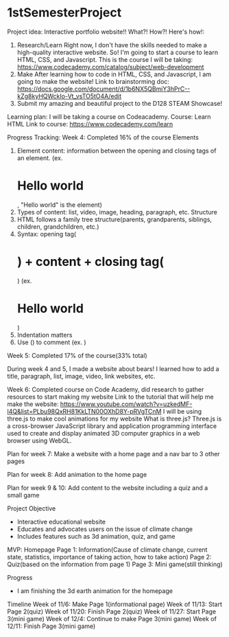 # 1stSemesterProject

Project idea: Interactive portfolio website!!
What?! How?! Here's how!:
1. Research/Learn
   Right now, I don't have the skills needed to make a high-quality interactive website.
   So! I'm going to start a course to learn HTML, CSS, and Javascript.
   This is the course I will be taking: https://www.codecademy.com/catalog/subject/web-development
2. Make
   After learning how to code in HTML, CSS, and Javascript, I am going to make the website!
   Link to brainstorming doc: https://docs.google.com/document/d/1b6NX5QBmiY3hPrC--kZg8kyHQWckIo-Vt_vsTO5tO4A/edit
3. Submit my amazing and beautiful project to the D128 STEAM Showcase!

Learning plan: I will be taking a course on Codeacademy.
Course: Learn HTML
Link to course: https://www.codecademy.com/learn

Progress Tracking:
Week 4: Completed 16% of the course
   Elements
   1. Element content: information between the opening and closing tags of an element. (ex. <h1>Hello world</h1>, "Hello world" is the element)
   2. Types of content: list, video, image, heading, paragraph, etc.
   Structure
   1. HTML follows a family tree structure(parents, grandparents, siblings, children, grandchildren, etc.)
   2. Syntax: opening tag(<h1>) + content + closing tag(</h1>) (ex. <h1>Hello world</h1>)
   3. Indentation matters
   4. Use (<!--) and (-->) to comment (ex. <!--hi-->)

Week 5: Completed 17% of the course(33% total)

During week 4 and 5, I made a website about bears! I learned how to add a title, paragraph, list, image, video, link websites, etc.


Week 6:
Completed course on Code Academy, did research to gather resources to start making my website
Link to the tutorial that will help me make the website: https://www.youtube.com/watch?v=uzkedMF-l4Q&list=PLbu98QxRH81KkLTN00OXhD8Y-pRVgTCnM
I will be using three.js to make cool animations for my website
What is three.js? Three.js is a cross-browser JavaScript library and application programming interface used to create and display animated 3D computer graphics in a web browser using WebGL.

Plan for week 7:
Make a website with a home page and a nav bar to 3 other pages

Plan for week 8:
Add animation to the home page

Plan for week 9 & 10:
Add content to the website including a quiz and a small game


Project Objective
- Interactive educational website
- Educates and advocates users on the issue of climate change
- Includes features such as 3d animation, quiz, and game

MVP:
Homepage
Page 1: Information(Cause of climate change, current state, statistics, importance of taking action, how to take action)
Page 2: Quiz(based on the information from page 1)
Page 3: Mini game(still thinking)

Progress
- I am finishing the 3d earth animation for the homepage

Timeline
Week of 11/6: Make Page 1(informational page)
Week of 11/13: Start Page 2(quiz)
Week of 11/20: Finish Page 2(quiz)
Week of 11/27: Start Page 3(mini game)
Week of 12/4: Continue to make Page 3(mini game)
Week of 12/11: Finish Page 3(mini game)
